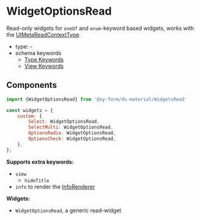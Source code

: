 # WidgetOptionsRead

Read-only widgets for `oneOf` and `enum`-keyword based widgets, works with the [UIMetaReadContextType](/docs/core-meta#read-context).

- type: -
- schema keywords
    - [Type Keywords](/docs/schema#type-string)
    - [View Keywords](/docs/schema#view-keyword)

## Components

```js
import {WidgetOptionsRead} from '@xy-form/ds-material/WidgetsRead'

const widgets = {
    custom: {
        Select: WidgetOptionsRead,
        SelectMulti: WidgetOptionsRead,
        OptionsRadio: WidgetOptionsRead,
        OptionsCheck: WidgetOptionsRead,
    },
};
```

**Supports extra keywords:**

- `view`
    - `hideTitle`
- `info` to render the [InfoRenderer](/docs/ds-material/Component/InfoRenderer)

**Widgets:**

- `WidgetOptionsRead`, a generic read-widget

